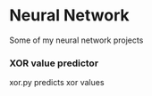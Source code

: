 # Neural Network
Some of my neural network projects

### XOR value predictor
xor.py predicts xor values

